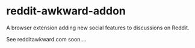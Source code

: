 # reddit-awkward-addon
A browser extension adding new social features to discussions on Reddit.

See redditawkward.com soon....
